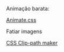 Animação barata:

<a href="https://animate.style/">Animate.css</a>


Fatiar imagens

<a href="https://bennettfeely.com/clippy/">CSS Clip-path maker</a>
